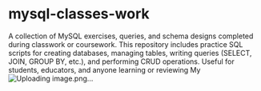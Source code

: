 # mysql-classes-work
A collection of MySQL exercises, queries, and schema designs completed during classwork or coursework. This repository includes practice SQL scripts for creating databases, managing tables, writing queries (SELECT, JOIN, GROUP BY, etc.), and performing CRUD operations. Useful for students, educators, and anyone learning or reviewing My
![Uploading image.png…]()
